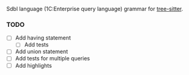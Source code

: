 Sdbl language (1C:Enterprise query language) grammar for [tree-sitter](https://github.com/tree-sitter/tree-sitter).

### TODO

- [ ] Add having statement
  - [ ] Add tests
- [ ] Add union statement
- [ ] Add tests for multiple queries
- [ ] Add highlights
